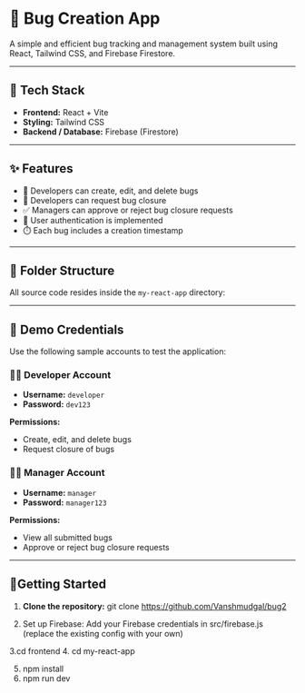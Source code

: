 # 🐞 Bug Creation App

A simple and efficient bug tracking and management system built using React, Tailwind CSS, and Firebase Firestore.

---

## 🚀 Tech Stack

- **Frontend:** React + Vite  
- **Styling:** Tailwind CSS  
- **Backend / Database:** Firebase (Firestore)

---

## ✨ Features

- 🐛 Developers can create, edit, and delete bugs  
- 📩 Developers can request bug closure  
- ✅ Managers can approve or reject bug closure requests  
- 🔐 User authentication is implemented  
- ⏱️ Each bug includes a creation timestamp  

---

## 📁 Folder Structure

All source code resides inside the `my-react-app` directory:


---

## 👥 Demo Credentials

Use the following sample accounts to test the application:

### 👨‍💻 Developer Account

- **Username:** `developer`  
- **Password:** `dev123`  

**Permissions:**
- Create, edit, and delete bugs  
- Request closure of bugs  

### 👩‍💼 Manager Account

- **Username:** `manager`  
- **Password:** `manager123`  

**Permissions:**
- View all submitted bugs  
- Approve or reject bug closure requests  

---

## 🔧Getting Started

1.  **Clone the repository:**
  git clone https://github.com/Vanshmudgal/bug2

2. Set up Firebase:
   Add your Firebase credentials in src/firebase.js (replace the existing config with your own)
   
3.cd frontend
4. cd my-react-app

5. npm install
6. npm run dev

